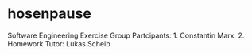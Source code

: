 # hosenpause
Software Engineering Exercise Group 
Partcipants: 1. Constantin Marx, 2.
Homework Tutor: Lukas Scheib
